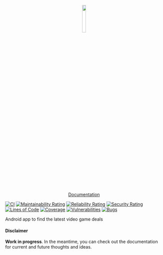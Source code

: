 <p align="center">
    <img src="app/src/main/ic_launcher-web.png" width="15%" />
<p/>
<p align="center">
    <a href="https://torresmi.github.io/reductions-android/">Documentation</>
<p/>


[![CI](https://github.com/torresmi/reductions-android/actions/workflows/ci-main.yml/badge.svg)](https://github.com/torresmi/reductions-android/actions/workflows/ci-main.yml)
[![Maintainability Rating](https://sonarcloud.io/api/project_badges/measure?project=torresmi_reductions-android&metric=sqale_rating)](https://sonarcloud.io/summary/new_code?id=torresmi_reductions-android)
[![Reliability Rating](https://sonarcloud.io/api/project_badges/measure?project=torresmi_reductions-android&metric=reliability_rating)](https://sonarcloud.io/summary/new_code?id=torresmi_reductions-android)
[![Security Rating](https://sonarcloud.io/api/project_badges/measure?project=torresmi_reductions-android&metric=security_rating)](https://sonarcloud.io/summary/new_code?id=torresmi_reductions-android)
[![Lines of Code](https://sonarcloud.io/api/project_badges/measure?project=torresmi_reductions-android&metric=ncloc)](https://sonarcloud.io/summary/new_code?id=torresmi_reductions-android)
[![Coverage](https://sonarcloud.io/api/project_badges/measure?project=torresmi_reductions-android&metric=coverage)](https://sonarcloud.io/summary/new_code?id=torresmi_reductions-android)
[![Vulnerabilities](https://sonarcloud.io/api/project_badges/measure?project=torresmi_reductions-android&metric=vulnerabilities)](https://sonarcloud.io/summary/new_code?id=torresmi_reductions-android)
[![Bugs](https://sonarcloud.io/api/project_badges/measure?project=torresmi_reductions-android&metric=bugs)](https://sonarcloud.io/summary/new_code?id=torresmi_reductions-android)

Android app to find the latest video game deals

#### Disclaimer
**Work in progress**. In the meantime, you can check out the documentation for current and future thoughts and ideas.
